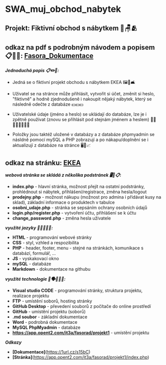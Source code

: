 # SWA_muj_obchod_nabytek
## Projekt: Fiktivní obchod s nábytkem 🏪🪑🫂
## odkaz na pdf s podrobným návodem a popisem 📋🍿🤓: [Fasora_Dokumentace](https://1url.cz/s15bC)

***Jednoduchá popis 📋✏️🥰:***

- Jedná se o fiktivní projekt obchodu s nábytkem EKEA 🖼️🛒🛋️

- Uživatel se na stránce může přihlásit, vytvořit si účet, změnit si heslo, "fiktivně" a hodně zjednodušeně i nakoupit nějaký nábytek, který se následně odečte z databáze 💵💵💵

- Uživatelské údaje (jméno a heslo) se ukládají do databáze, lze je i zpětně používat (znovu se přihlásit pod stejnám jménem a heslem) 👨‍🦰👨🏿‍🦲👩🏻‍🦰

- Položky jsou taktéž uložené v databázy a z databáze phpmyadmin se násldně pomocí mySQL a PHP zobrazují a po nákapu/doplnění se i aktualizují z databáze na stránce 🖥️💾📈

## odkaz na stránku: [EKEA](https://app.opent2.com/it3a/fasorad/projekt1/index.php)
***webová stránka se skládá z několika podstránek 🖥️📂📋:***

 - **index.php** - hlavní stránka, možnost přejít na ostatní podstránky, prohlédnout si nábytek, přihlášení/registrace, změna hesla/logout
 - **prodejny.php** - možnost nákupu (možnost pro admina i přidávat kusy na sklad), základní informace o produktech v tabulce
 - **osobni_udaje.php** - stránka se sepsáním ochrany osobních údajů
 - **login.php/register.php** - vytvoření účtu, přihlášení se k účtu
 - **change_password.php** - změna hesla uživatele

***využité jazyky 👅🧑🏻‍💻📃:***
 - **HTML** - programování webové stránky
 - **CSS** - styl, vzhled a respozibilita
 - **PHP** - header, footer, menu - stejné na stránkách, komunikace s databází, formulář, ...
 - **JS** - vyskakovací okno
 - **mySQL** - databáze
 - **Markdown** - dokumentace na githubu

***využité technologie 🚧🗣️👷🏻‍♂️:***
 - **Visual studio CODE** - programování stránky, struktura projektu, realizace projektu
 - **FTP** - umístění soborů, hosting stránky
 - **GitHub Desktop** - převedení souborů z počítače do online prostředí
 - **GitHub** - umístění projektu (soborů)
 - **.md soubor** - základní dokumentace
 - **Word** - podrobná dokumentace
 - **MySQL PhpMyadmin** - databáze
 - **https://app.opent2.com/it3a/fasorad/projekt1** - umístění projektu

***Odkazy***
- **[Dokumentace]**(https://1url.cz/s15bC)
- **[Stránka]**(https://app.opent2.com/it3a/fasorad/projekt1/index.php)




